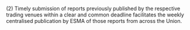 (2) Timely submission of reports previously published by the respective trading venues within a clear and common deadline facilitates the weekly centralised publication by ESMA of those reports from across the Union.